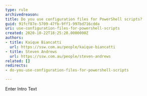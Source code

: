 ```yaml
---
type: rule
archivedreason: 
title: Do you use configuration files for PowerShell scripts?
guid: 91fcf87e-5709-47fb-9ff1-997bd716cdda
uri: use-configuration-files-for-powershell-scripts
created: 2020-10-22T18:25:28.0000000Z
authors:
- title: Kaique Biancatti
  url: https://ssw.com.au/people/kaique-biancatti
- title: Steven Andrews
  url: https://ssw.com.au/people/steven-andrews
related: []
redirects:
- do-you-use-configuration-files-for-powershell-scripts

---
```



Enter Intro Text
<br><excerpt class='endintro'></excerpt><br>



